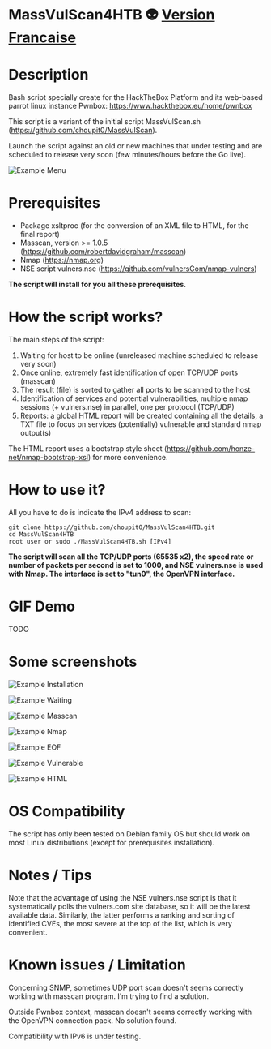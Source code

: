 # MassVulScan4HTB :alien: [Version Francaise](https://github.com/choupit0/MassVulScan4HTB/blob/master/README-FR.md)
# Description
Bash script specially create for the HackTheBox Platform and its web-based parrot linux instance Pwnbox: https://www.hackthebox.eu/home/pwnbox

This script is a variant of the initial script MassVulScan.sh (https://github.com/choupit0/MassVulScan).

Launch the script against an old or new machines that under testing and are scheduled to release very soon (few minutes/hours before the Go live).

![Example Menu](screenshots/MassVulScan4HTB_Menu.png)

# Prerequisites
- Package xsltproc (for the conversion of an XML file to HTML, for the final report)
- Masscan, version >= 1.0.5 (https://github.com/robertdavidgraham/masscan)
- Nmap (https://nmap.org)
- NSE script vulners.nse (https://github.com/vulnersCom/nmap-vulners)

**The script will install for you all these prerequisites.**
# How the script works?
The main steps of the script:
1) Waiting for host to be online (unreleased machine scheduled to release very soon)
2) Once online, extremely fast identification of open TCP/UDP ports (masscan)
3) The result (file) is sorted to gather all ports to be scanned to the host
4) Identification of services and potential vulnerabilities, multiple nmap sessions (+ vulners.nse) in parallel, one per protocol (TCP/UDP)
6) Reports: a global HTML report will be created containing all the details, a TXT file to focus on services (potentially) vulnerable and standard nmap output(s)

The HTML report uses a bootstrap style sheet (https://github.com/honze-net/nmap-bootstrap-xsl) for more convenience.
# How to use it?
All you have to do is indicate the IPv4 address to scan:
```
git clone https://github.com/choupit0/MassVulScan4HTB.git
cd MassVulScan4HTB
root user or sudo ./MassVulScan4HTB.sh [IPv4]
```
**The script will scan all the TCP/UDP ports (65535 x2), the speed rate or number of packets per second is set to 1000, and NSE vulners.nse is used with Nmap.
The interface is set to "tun0", the OpenVPN interface.**
# GIF Demo
TODO
# Some screenshots
![Example Installation](screenshots/MassVulScan4HTB_Installation.png)

![Example Waiting](screenshots/MassVulScan4HTB_Waiting.png)

![Example Masscan](screenshots/MassVulScan4HTB_Online_Masscan.png)

![Example Nmap](screenshots/MassVulScan4HTB_Nmap.png)

![Example EOF](screenshots/MassVulScan4HTB_End.png)

![Example Vulnerable](screenshots/MassVulScan4HTB_Vulnerable_Host.png)

![Example HTML](screenshots/MassVulScan4HTB_HTML.png)
# OS Compatibility
The script has only been tested on Debian family OS but should work on most Linux distributions (except for prerequisites installation).
# Notes / Tips
Note that the advantage of using the NSE vulners.nse script is that it systematically polls the vulners.com site database, so it will be the latest available data. Similarly, the latter performs a ranking and sorting of identified CVEs, the most severe at the top of the list, which is very convenient.
# Known issues / Limitation
Concerning SNMP, sometimes UDP port scan doesn't seems correctly working with masscan program. I'm trying to find a solution.

Outside Pwnbox context, masscan doesn't seems correctly working with the OpenVPN connection pack. No solution found.

Compatibility with IPv6 is under testing.
